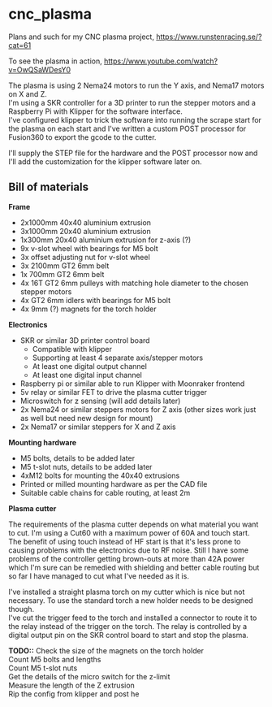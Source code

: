 # cnc_plasma
Plans and such for my CNC plasma project, https://www.runstenracing.se/?cat=61

To see the plasma in action, https://www.youtube.com/watch?v=OwQSaWDesY0

The plasma is using 2 Nema24 motors to run the Y axis, and Nema17 motors on X and Z.<br>
I'm using a SKR controller for a 3D printer to run the stepper motors and a Raspberry Pi with Klipper for the software interface.<br>
I've configured klipper to trick the software into running the scrape start for the plasma on each start and I've written a custom POST processor for Fusion360 to export the gcode to the cutter.

I'll supply the STEP file for the hardware and the POST processor now and I'll add the customization for the klipper software later on.

Bill of materials
-----------------

**Frame**

- 2x1000mm 40x40 aluminium extrusion
- 3x1000mm 20x40 aluminium extrusion
- 1x300mm 20x40 aluminium extrusion for z-axis (?)
- 9x v-slot wheel with bearings for M5 bolt
- 3x offset adjusting nut for v-slot wheel
- 3x 2100mm GT2 6mm belt
- 1x 700mm GT2 6mm belt
- 4x 16T GT2 6mm pulleys with matching hole diameter to the chosen stepper motors
- 4x GT2 6mm idlers with bearings for M5 bolt
- 4x 9mm (?) magnets for the torch holder

**Electronics**

- SKR or similar 3D printer control board
  - Compatible with klipper
  - Supporting at least 4 separate axis/stepper motors
  - At least one digital output channel
  - At least one digital input channel
- Raspberry pi or similar able to run Klipper with Moonraker frontend
- 5v relay or similar FET to drive the plasma cutter trigger
- Microswitch for z sensing (will add details later)
- 2x Nema24 or similar steppers motors for Z axis (other sizes work just as well but need new design for mount)
- 2x Nema17 or similar steppers for X and Z axis

**Mounting hardware**

- M5 bolts, details to be added later
- M5 t-slot nuts, details to be added later
- 4xM12 bolts for mounting the 40x40 extrusions
- Printed or milled mounting hardware as per the CAD file
- Suitable cable chains for cable routing, at least 2m

**Plasma cutter**

The requirements of the plasma cutter depends on what material you want to cut. I'm using a Cut60 with a maximum power of 60A and touch start.<br>
The benefit of using touch instead of HF start is that it's less prone to causing problems with the electronics due to RF noise. Still I have some problems of the controller getting brown-outs at more than 42A power which I'm sure can be remedied with shielding and better cable routing but so far I have managed to cut what I've needed as it is.

I've installed a straight plasma torch on my cutter which is nice but not necessary. To use the standard torch a new holder needs to be designed though.<br>
I've cut the trigger feed to the torch and installed a connector to route it to the relay instead of the trigger on the torch. The relay is controlled by a digital output pin on the SKR control board to start and stop the plasma.

**TODO::**
Check the size of the magnets on the torch holder<br>
Count M5 bolts and lengths<br>
Count M5 t-slot nuts<br>
Get the details of the micro switch for the z-limit<br>
Measure the length of the Z extrusion<br>
Rip the config from klipper and post he<br>
